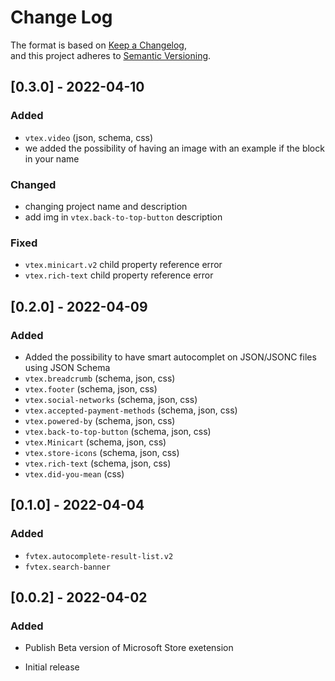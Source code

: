 # Change Log

The format is based on [Keep a Changelog](https://keepachangelog.com/en/1.0.0/),\
and this project adheres to [Semantic Versioning](https://semver.org/spec/v2.0.0.html).

## [0.3.0] - 2022-04-10
### Added
- ``vtex.video`` (json, schema, css)
- we added the possibility of having an image with an example if the block in your name

### Changed
- changing project name and description
- add img in ``vtex.back-to-top-button`` description

### Fixed
- ``vtex.minicart.v2`` child property reference error
- ``vtex.rich-text`` child property reference error

## [0.2.0] - 2022-04-09
### Added 
- Added the possibility to have smart autocomplet on JSON/JSONC files using JSON Schema
- ``vtex.breadcrumb`` (schema, json, css)
- ``vtex.footer`` (schema, json, css)
- ``vtex.social-networks`` (schema, json, css)
- ``vtex.accepted-payment-methods`` (schema, json, css)
- ``vtex.powered-by`` (schema, json, css)
- ``vtex.back-to-top-button`` (schema, json, css)
- ``vtex.Minicart`` (schema, json, css)
- ``vtex.store-icons`` (schema, json, css)
- ``vtex.rich-text`` (schema, json, css)
- ``vtex.did-you-mean`` (css)
## [0.1.0] - 2022-04-04
### Added
- ``fvtex.autocomplete-result-list.v2``
- ``fvtex.search-banner``

## [0.0.2] - 2022-04-02
### Added 
- Publish Beta version of Microsoft Store exetension 

- Initial release